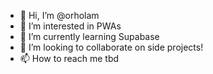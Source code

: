 - 👋 Hi, I’m @orholam
- 👀 I’m interested in PWAs
- 🌱 I’m currently learning Supabase
- 💞️ I’m looking to collaborate on side projects!
- 📫 How to reach me tbd

